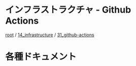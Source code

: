 # インフラストラクチャ - Github Actions

[root](./../../../README.md) 
/ [14_infrastructure](./../README.md) 
/ [31_github-actions](./README.md)

# 各種ドキュメント
